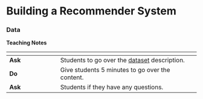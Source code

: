 # Building a Recommender System

### Data <a href="#toc143897850" id="toc143897850"></a>

**Teaching Notes**

<table data-header-hidden><thead><tr><th width="119"></th><th></th></tr></thead><tbody><tr><td><strong>Ask</strong></td><td>Students to go over the <a href="https://app.gitbook.com/s/NzKApfSfEwdEjEg8yyOv/building-a-recommender-system/data">dataset</a> description.</td></tr><tr><td><strong>Do</strong></td><td>Give students 5 minutes to go over the content.</td></tr><tr><td><strong>Ask</strong></td><td>Students if they have any questions.</td></tr></tbody></table>

